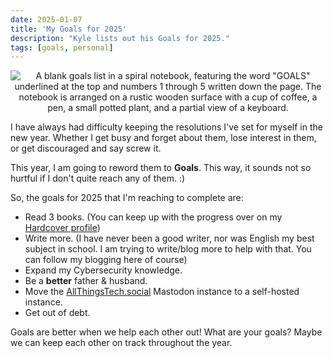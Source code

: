 ```yaml
---
date: 2025-01-07
title: 'My Goals for 2025'
description: "Kyle lists out his Goals for 2025."
tags: [goals, personal]
---
```


<div align="center">

![A blank goals list in a spiral notebook, featuring the word "GOALS" underlined at the top and numbers 1 through 5 written down the page. The notebook is arranged on a rustic wooden surface with a cup of coffee, a pen, a small potted plant, and a partial view of a keyboard.](/assets/images/Goals.jpg)

</div>

I have always had difficulty keeping the resolutions I've set for myself in the new year. Whether I get busy and forget about them, lose interest in them, or get discouraged and say screw it.

This year, I am going to reword them to **Goals**. This way, it sounds not so hurtful if I don't quite reach any of them. :)

So, the goals for 2025 that I'm reaching to complete are:

- Read 3 books. (You can keep up with the progress over on my [Hardcover profile](https://hardcover.app/@beardedtechguy))
- Write more. (I have never been a good writer, nor was English my best subject in school. I am trying to write/blog more to help with that. You can follow my blogging here of course)
- Expand my Cybersecurity knowledge.
- Be a **better** father & husband.
- Move the [AllThingsTech.social](https://allthingstech.social) Mastodon instance to a self-hosted instance.
- Get out of debt.

Goals are better when we help each other out! What are your goals? Maybe we can keep each other on track throughout the year.